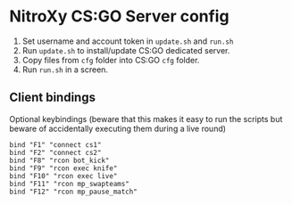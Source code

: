 NitroXy CS:GO Server config
===========================

1. Set username and account token in `update.sh` and `run.sh`
2. Run `update.sh` to install/update CS:GO dedicated server.
3. Copy files from `cfg` folder into CS:GO `cfg` folder.
4. Run `run.sh` in a screen.

Client bindings
---------------

Optional keybindings (beware that this makes it easy to run the scripts but beware of accidentally executing them during a live round)

    bind "F1" "connect cs1"
    bind "F2" "connect cs2"
    bind "F8" "rcon bot_kick"
    bind "F9" "rcon exec knife"
    bind "F10" "rcon exec live"
    bind "F11" "rcon mp_swapteams"
    bind "F12" "rcon mp_pause_match"
